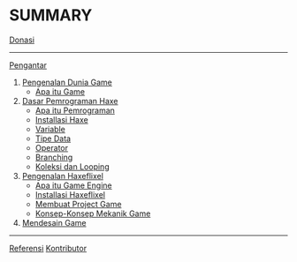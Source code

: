 # SUMMARY

[Donasi]()

-----------

[Pengantar](./README.md)
1. [Pengenalan Dunia Game](pdg/README.md)
    - [Apa itu Game](pdg/01-apa-itu-game.md)
2. [Dasar Pemrograman Haxe](dph/README.md)
    - [Apa itu Pemrograman](dph/01-apa-itu-programming-dan-haxe.md)
    - [Installasi Haxe](dph/02-installasi-haxe.md)
    - [Variable](dph/04-variable.md)
    - [Tipe Data](dph/05-tipe-data.md)
    - [Operator](dph/06-operator.md)
    - [Branching](dph/07-branching.md)
    - [Koleksi dan Looping](dph/08-looping.md)
3. [Pengenalan Haxeflixel](hxf/README.md)
    - [Apa itu Game Engine](hxf/01-game-engine.md)
    - [Installasi Haxeflixel](hxf/02-installasi-haxeflixel.md)
    - [Membuat Project Game](hxf/03-membuat-project-game.md)
    - [Konsep-Konsep Mekanik Game](hxf/04-konsep-konsep-pada-haxeflixel.md)
4. [Mendesain Game](ddg/README.md)

-----------
[Referensi](./REFERENSI.md)
[Kontributor]()